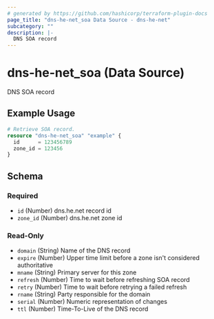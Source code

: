 ```yaml
---
# generated by https://github.com/hashicorp/terraform-plugin-docs
page_title: "dns-he-net_soa Data Source - dns-he-net"
subcategory: ""
description: |-
  DNS SOA record
---
```


# dns-he-net_soa (Data Source)

DNS SOA record

## Example Usage

```terraform
# Retrieve SOA record.
resource "dns-he-net_soa" "example" {
  id      = 123456789
  zone_id = 123456
}
```

<!-- schema generated by tfplugindocs -->
## Schema

### Required

- `id` (Number) dns.he.net record id
- `zone_id` (Number) dns.he.net zone id

### Read-Only

- `domain` (String) Name of the DNS record
- `expire` (Number) Upper time limit before a zone isn't considered authoritative
- `mname` (String) Primary server for this zone
- `refresh` (Number) Time to wait before refreshing SOA record
- `retry` (Number) Time to wait before retrying a failed refresh
- `rname` (String) Party responsible for the domain
- `serial` (Number) Numeric representation of changes
- `ttl` (Number) Time-To-Live of the DNS record
